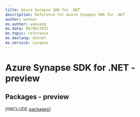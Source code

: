 ```yaml
---
title: Azure Synapse SDK for .NET
description: Reference for Azure Synapse SDK for .NET
author: wonner
ms.author: wanyang
ms.data: 09/08/2023
ms.topic: reference
ms.devlang: dotnet
ms.service: synapse
---
```

# Azure Synapse SDK for .NET - preview
## Packages - preview
[!INCLUDE [packages](synapse-index.md)]